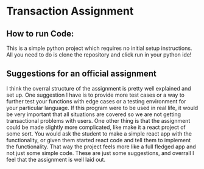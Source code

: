 # Transaction Assignment

## How to run Code: 
This is a simple python project which requires no initial setup instructions. All you need to do is clone the repository and click run in your python ide!

## Suggestions for an official assignment
I think the overral structure of the assignment is pretty well explained and set up. One suggestion I have is to provide more test cases or a way to further test your functions with edge cases or a testing environment for your particular language. If this program were to be used in real life, it would be very important that all situations are covered so we are not getting transactional problems with users. One other thing is that the assignment could be made slightly more complicated, like make it a react project of some sort. You would ask the student to make a simple react app with the functionality, or given them started react code and tell them to implement the functionality. That way the project feels more like a full fledged app and not just some simple code. These are just some suggestions, and overrall I feel that the assignment is well laid out. 
